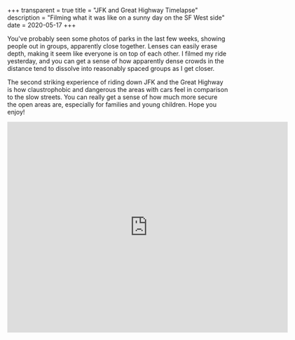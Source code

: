 +++
transparent = true
title = "JFK and Great Highway Timelapse"
description = "Filming what it was like on a sunny day on the SF West side"
date = 2020-05-17
+++

You've probably seen some photos of parks in the last few weeks, showing people out in groups, apparently close together. Lenses can easily erase depth, making it seem like everyone is on top of each other. I filmed my ride yesterday, and you can get a sense of how apparently dense crowds in the distance tend to dissolve into reasonably spaced groups as I get closer.

The second striking experience of riding down JFK and the Great Highway is how claustrophobic and dangerous the areas with cars feel in comparison to the slow streets. You can really get a sense of how much more secure the open areas are, especially for families and young children. Hope you enjoy!

<div class="iframe-container">
<iframe src="https://player.vimeo.com/video/419652421" width="640"  height="480" frameborder="0" allow="autoplay; fullscreen" allowfullscreen style={{maxWidth: "100%"}}></iframe>
</div>
